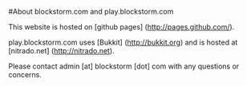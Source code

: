 #About blockstorm.com and play.blockstorm.com

This website is hosted on [github pages] (http://pages.github.com/).

play.blockstorm.com uses [Bukkit] (http://bukkit.org) and is hosted at [nitrado.net] (http://nitrado.net).

Please contact admin [at] blockstorm [dot] com with any questions or concerns.

